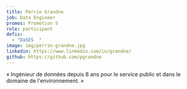 ```yaml
---
title: Perrin Grandne
job: Data Engineer
promos: Promotion 5
role: participant
defis:
  - "DaSES  "
image: img/perrin-grandne.jpg
linkedin: https://www.linkedin.com/in/grandne/
github: https://github.com/pgrandne
---
```

« Ingénieur de données depuis 8 ans pour le service public et dans le domaine de l'environnement. »
